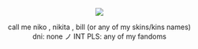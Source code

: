 
<p align="center">
  <img src="https://i.pinimg.com/736x/a8/d2/0c/a8d20c22a67c53e22870b490a504f79e.jpg" />
</p>
<div align="center">

</div>

<p align="center">
call me niko , nikita , bill (or any of my skins/kins names)<br>
dni: none ノ INT PLS: any of my fandoms
</p>
